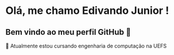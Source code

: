 # Olá, me chamo Edivando Junior ! 
## Bem vindo ao meu perfil GitHub 👋
🔭 Atualmente estou cursando engenharia de computação na  UEFS
<!--
**EdivandoJunior/EdivandoJunior** is a ✨ _special_ ✨ repository because its `README.md` (this file) appears on your GitHub profile.

Here are some ideas to get you started:

- 🔭 I’m currently working on ...
- 🌱 I’m currently learning ...
- 👯 I’m looking to collaborate on ...
- 🤔 I’m looking for help with ...
- 💬 Ask me about ...
- 📫 How to reach me: ...
- 😄 Pronouns: ...
- ⚡ Fun fact: ...
-->
